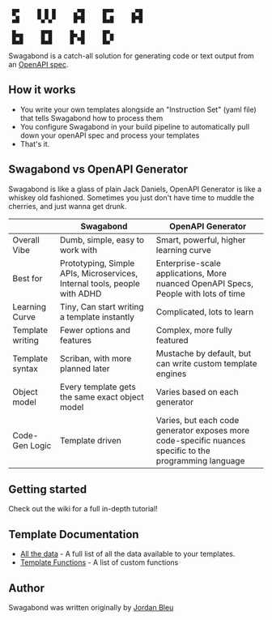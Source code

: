 
```
 █▀     █ █ █     ▄▀█     █▀▀     ▄▀█    
 ▄█     ▀▄▀▄▀     █▀█     █▄█     █▀█    

 █▄▄     █▀█     █▄ █     █▀▄
 █▄█     █▄█     █ ▀█     █▄▀
 ```

Swagabond is a catch-all solution for generating code or text output from an [OpenAPI spec](https://swagger.io/specification/).

## How it works

* You write your own templates alongside an "Instruction Set" (yaml file) that tells Swagabond how to process them
* You configure Swagabond in your build pipeline to automatically pull down your openAPI spec and process your templates
* That's it.

## Swagabond vs OpenAPI Generator

Swagabond is like a glass of plain Jack Daniels, OpenAPI Generator is like a whiskey old fashioned. Sometimes you just 
don't have time to muddle the cherries, and just wanna get drunk.

|          | Swagabond | OpenAPI Generator |
| -------- | -------   | ------- |
| Overall Vibe | Dumb, simple, easy to work with | Smart, powerful, higher learning curve |
| Best for | Prototyping, Simple APIs, Microservices, Internal tools, people with ADHD | Enterprise-scale applications, More nuanced OpenAPI Specs, People with lots of time |
| Learning Curve | Tiny, Can start writing a template instantly | Complicated, lots to learn |
| Template writing | Fewer options and features | Complex, more fully featured |
| Template syntax | Scriban, with more planned later | Mustache by default, but can write custom template engines |
| Object model | Every template gets the same exact object model | Varies based on each generator |
| Code-Gen Logic | Template driven | Varies, but each code generator exposes more code-specific nuances specific to the programming language |

## Getting started

Check out the wiki for a full in-depth tutorial!

## Template Documentation

* [All the data](./docs/ApiV1.md) - A full list of all the data available to your templates.
* [Template Functions](./docs/TemplateFunctions.md) - A list of custom functions 

## Author

Swagabond was written originally by [Jordan Bleu](https://linktr.ee/jordanbleu)
